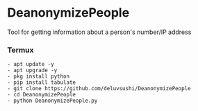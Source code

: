 # DeanonymizePeople
Tool for getting information about a person's number/IP address

### Termux
```shell
- apt update -y
- apt upgrade -y
- pkg install python
- pip install tabulate
- git clone https://github.com/deluvsushi/DeanonymizePeople
- cd DeanonymizePeople
- python DeanonymizePeople.py
```
